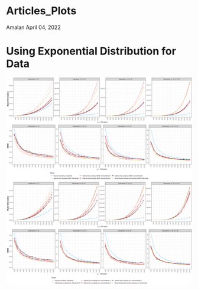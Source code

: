Articles_Plots
================
Amalan
April 04, 2022

# Using Exponential Distribution for Data

![](Articles_files/figure-gfm/combine%20data%20and%20plot-1.png)<!-- -->![](Articles_files/figure-gfm/combine%20data%20and%20plot-2.png)<!-- -->
